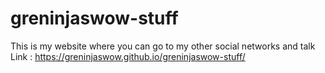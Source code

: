 # greninjaswow-stuff
This is my website where you can go to my other social networks and talk
Link : https://greninjaswow.github.io/greninjaswow-stuff/
